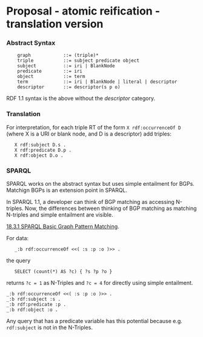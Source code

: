 # Proposal - atomic reification - translation version

### Abstract Syntax
```
    graph            ::= (triple)* 
    triple           ::= subject predicate object 
    subject          ::= iri | BlankNode
    predicate        ::= iri 
    object           ::= term 
    term             ::= iri | BlankNode | literal | descriptor 
    descriptor       ::= descriptor(s p o)
```

RDF 1.1 syntax is the above without the _descriptor_ category.

### Translation

For interpretation, for each triple RT of the form `X rdf:occurrenceOf D` (where X is a URI or blank node, and D is a descriptor) add triples:

```
   X rdf:subject D.s .
   X rdf:predicate D.p .
   X rdf:object D.o .
```

### SPARQL

SPARQL works on the abstract syntax but uses simple entailment for BGPs. Matchign BGPs is an extension point in SPARQL.

In SPARQL 1.1, a developer can think of BGP matching as accessing N-triples. Now, the differences between thinking of BGP matching as matching N-triples and simple entailment are visible.

[18.3.1 SPARQL Basic Graph Pattern Matching](https://www.w3.org/TR/sparql12-query/#BGPsparql).

For data:
```
   _:b rdf:occurrenceOf <<( :s :p :o )>> .
```
the query
```
   SELECT (count(*) AS ?c) { ?s ?p ?o }
```
returns `?c = 1` as N-Triples and `?c = 4` for directly using simple entailment.

```
_:b rdf:occurrenceOf <<( :s :p :o )>> .
_:b rdf:subject :s .
_:b rdf:predicate :p .
_:b rdf:object :o .
```

Any query that has a predicate variable has this potential because e.g. `rdf:subject` is not in the N-Triples.
